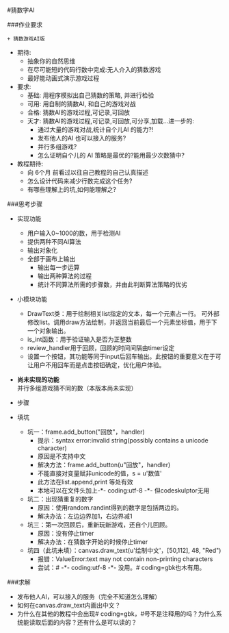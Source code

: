 #猜数字AI

###作业要求  

    + 猜数游戏AI版
- 期待:
    + 抽象你的自然思维
    + 在尽可能短的代码行数中完成:无人介入的猜数游戏
    + 最好能动画式演示游戏过程
- 要求:
    + 基础: 用程序模拟出自己猜数的策略, 并进行检验
    + 可用: 用自制的猜数AI, 和自己的游戏对战
    + 合格: 猜数AI的游戏过程,可记录,可回放
    + 天才: 猜数AI的游戏过程,可记录,可回放,可分享,加载...进一步的:
        * 通过大量的游戏对战,统计自个儿AI 的能力?! 
        * 发布他人的AI 也可以接入的服务?
        * 并行多组游戏?
        * 怎么证明自个儿的 AI 策略是最优的?能用最少次数猜中?
- 教程期待:
    + 向 6个月 前看过以往自己教程的自己认真描述
    + 怎么设计代码来减少行数完成这个任务?
    + 有哪些理解上的坑,如何能理解之?


###思考步骤

- 实现功能 
  + 用户输入0~1000的数，用于检测AI
  + 提供两种不同AI算法
  + 输出对象化
  + 全部于画布上输出  
   	 + 输出每一步运算
   	 + 输出两种算法的过程
   	 + 统计不同算法所需的步骤数，并由此判断算法策略的优劣
 
- 小模块功能
  + DrawText类：用于绘制相关list指定的文本，每一个元素占一行。
    可外部修改list。调用draw方法绘制，并返回当前最后一个元素坐标值，用于下一个对象输出。
  + is_int函数：用于验证输入是否为正整数
  + review_handler用于回顾，回顾的时间间隔由timer设定
  + 设置一个按钮，其功能等同于input后回车输出。此按钮的重要意义在于可让用户不用回车而是点击按钮确定，优化用户体验。  

- **尚未实现的功能**   
   并行多组游戏猜不同的数（本版本尚未实现） 
  
- 步骤
- 填坑  
  + 坑一：frame.add_button("回放"，handler)   
     * 提示：syntax error:invalid string(possibly contains a unicode character)
     * 原因是不支持中文
     * 解决方法：frame.add_button(u"回放"，handler) 
     * 不能直接对变量赋非unicode的值，s = u'数值'
     * 此方法在list.append,print 等处有效
     * 本地可以在文件头加上-\*- coding:utf-8 -*- 但codeskulptor无用
  + 坑二：出现猜重复的数字
  	 * 原因：使用random.randint得到的数字是包括两边的。
  	 * 解决办法：左边边界加1，右边界减1
  + 坑三：第一次回顾后，重新玩新游戏，还自个儿回顾。
     * 原因：没有停止timer
     * 解决办法：在猜数字开始的时候停止timer
   + 坑四（此坑未填）：canvas.draw_text(u'绘制中文'，[50,112], 48, "Red")
     - 报错：ValueError:text may not contain non-printing characters
     - 尝试：# -\*- coding:utf-8 -*- 没用。# coding=gbk也木有用。
     
      
   
###求解
  + 发布他人AI，可以接入的服务（完全不知道怎么理解）
  + 如何在canvas.draw_text内画出中文？ 
  + 为什么在其他的教程中会出现# coding=gbk，#号不是注释用的吗？为什么系统能读取后面的内容？还有什么是可以读的？
